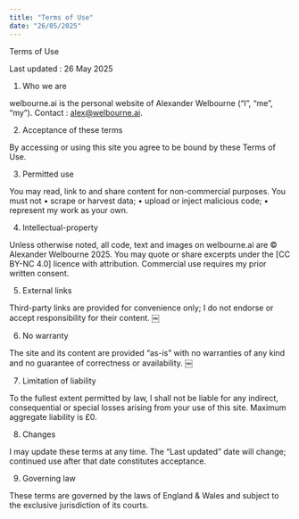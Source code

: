 ```yaml
---
title: "Terms of Use"
date: "26/05/2025"
---
```



Terms of Use

Last updated : 26 May 2025

1. Who we are

welbourne.ai is the personal website of Alexander Welbourne (“I”, “me”, “my”). Contact : alex@welbourne.ai.

2. Acceptance of these terms

By accessing or using this site you agree to be bound by these Terms of Use.

3. Permitted use

You may read, link to and share content for non-commercial purposes.
You must not
	•	scrape or harvest data;
	•	upload or inject malicious code;
	•	represent my work as your own.

4. Intellectual-property

Unless otherwise noted, all code, text and images on welbourne.ai are © Alexander Welbourne 2025. You may quote or share excerpts under the [CC BY-NC 4.0] licence with attribution. Commercial use requires my prior written consent.

5. External links

Third-party links are provided for convenience only; I do not endorse or accept responsibility for their content.  ￼

6. No warranty

The site and its content are provided “as-is” with no warranties of any kind and no guarantee of correctness or availability.  ￼

7. Limitation of liability

To the fullest extent permitted by law, I shall not be liable for any indirect, consequential or special losses arising from your use of this site. Maximum aggregate liability is £0.

8. Changes

I may update these terms at any time. The “Last updated” date will change; continued use after that date constitutes acceptance.

9. Governing law

These terms are governed by the laws of England & Wales and subject to the exclusive jurisdiction of its courts.